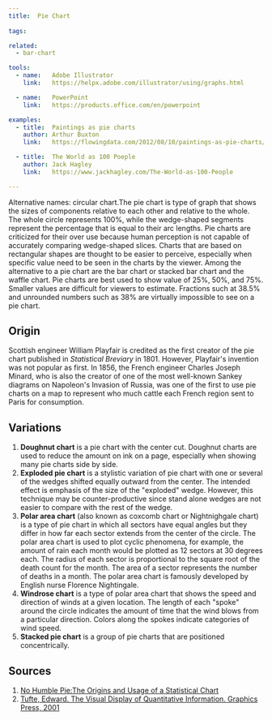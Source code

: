 ```yaml
---
title:  Pie Chart
  
tags:

related:
  - bar-chart

tools:
  - name:   Adobe Illustrator
    link:   https://helpx.adobe.com/illustrator/using/graphs.html

  - name:   PowerPoint
    link:   https://products.office.com/en/powerpoint

examples:
  - title:  Paintings as pie charts
    author: Arthur Buxton 
    link:   https://flowingdata.com/2012/08/10/paintings-as-pie-charts/

  - title:  The World as 100 Poeple
    author: Jack Hagley
    link:   https://www.jackhagley.com/The-World-as-100-People

---
```


Alternative names: circular chart.The pie chart is type of graph that shows the sizes of components relative to each other and relative to the whole. The whole circle represents 100%, while the wedge-shaped segments represent the percentage that is equal to their arc lengths. Pie charts are criticized for their over use because human perception is not capable of accurately comparing wedge-shaped slices. Charts that are based on rectangular shapes are thought to be easier to perceive, especially when specific value need to be seen in the charts by the viewer. Among the alternative to a pie chart are the bar chart or stacked bar chart and the waffle chart. Pie charts are best used to show value of 25%, 50%, and 75%. Smaller values are difficult for viewers to estimate. Fractions such at 38.5% and unrounded numbers such as 38% are virtually impossible to see on a pie chart.

<!--more-->

## Origin

Scottish engineer William Playfair is credited as the first creator of the pie chart published in *Statistical Breviary* in 1801. However, Playfair's invention was not popular as first. In 1856, the French engineer Charles Joseph Minard, who is also the creator of one of the most well-known Sankey diagrams on Napoleon's Invasion of Russia, was one of the first to use pie charts on a map to represent who much cattle each French region sent to Paris for consumption.

## Variations
1. **Doughnut chart** is a pie chart with the center cut. Doughnut charts are used to reduce the amount on ink on a page, especially when showing many pie charts side by side.
2. **Exploded pie chart** is a stylistic variation of pie chart with one or several of the wedges shifted equally outward from the center. The intended effect is emphasis of the size of the "exploded" wedge. However, this technique may be counter-productive since stand alone wedges are not easier to compare with the rest of the wedge.
3. **Polar area chart** (also known as coxcomb chart or Nightnighgale chart) is a type of pie chart in which all sectors have equal angles but they differ in how far each sector extends from the center of the circle. The polar area chart is used to plot cyclic phenomena, for example, the amount of rain each month would be plotted as 12 sectors at 30 degrees each. The radius of each sector is proportional to the square root of the death count for the month. The area of a sector represents the number of deaths in a month. The polar area chart is famously developed by English nurse Florence Nightingale.
4. **Windrose chart** is a type of polar area chart that shows the speed and direction of winds at a given location. The length of each "spoke" around the circle indicates the amount of time that the wind blows from a particular direction. Colors along the spokes indicate categories of wind speed. 
5. **Stacked pie chart** is a group of pie charts that are positioned concentrically.

## Sources
1. [No Humble Pie:The Origins and Usage of a Statistical Chart](http://www.psych.utoronto.ca/users/spence/Spence%202005.pdf)
2. [Tufte, Edward. The Visual Display of Quantitative Information. Graphics Press, 2001](https://cyber.rms.moe/books/03%20-%20General%20Science/The%20Visual%20Display%20of%20Quantitative%20Information%20-%20Edward%20Tufte.pdf)
